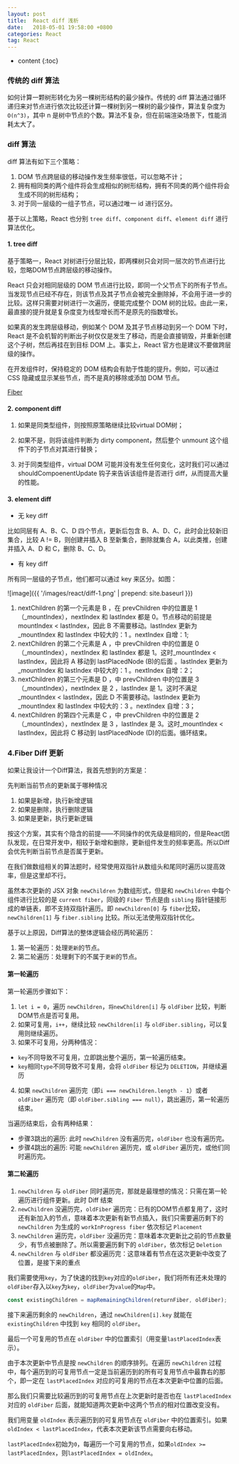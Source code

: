 ```yaml
---
layout: post
title:  React diff 浅析
date:   2018-05-01 19:58:00 +0800
categories: React
tag: React
---
```


* content
{:toc}

### 传统的 diff 算法

如何计算一颗树形转化为另一棵树形结构的最少操作。传统的 diff 算法通过循环递归来对节点进行依次比较还计算一棵树到另一棵树的最少操作，算法复杂度为 `O(n^3)`，其中 n 是树中节点的个数。算法不复杂，但在前端渲染场景下，性能消耗太大了。

### diff 算法

diff 算法有如下三个策略：

1. DOM 节点跨层级的移动操作发生频率很低，可以忽略不计；
2. 拥有相同类的两个组件将会生成相似的树形结构，拥有不同类的两个组件将会生成不同的树形结构；
3. 对于同一层级的一组子节点，可以通过唯一 id 进行区分。

基于以上策略，React 也分别 `tree diff`、`component diff`、`element diff` 进行算法优化。

#### 1. tree diff

基于策略一，React 对树进行分层比较，即两棵树只会对同一层次的节点进行比较，忽略DOM节点跨层级的移动操作。

React 只会对相同层级的 DOM 节点进行比较，即同一个父节点下的所有子节点。当发现节点已经不存在，则该节点及其子节点会被完全删除掉，不会用于进一步的比较。这样只需要对树进行一次遍历，便能完成整个 DOM 树的比较。由此一来，最直接的提升就是复杂度变为线型增长而不是原先的指数增长。

如果真的发生跨层级移动，例如某个 DOM 及其子节点移动到另一个 DOM 下时，React 是不会机智的判断出子树仅仅是发生了移动，而是会直接销毁，并重新创建这个子树，然后再挂在到目标 DOM 上。事实上，React 官方也是建议不要做跨层级的操作。

在开发组件时，保持稳定的 DOM 结构会有助于性能的提升。例如，可以通过 CSS 隐藏或显示某些节点，而不是真的移除或添加 DOM 节点。

[Fiber](https://peiyanhuang.github.io/MyBlog/2018/05/15/virtual-dom/#5-%E6%B8%B2%E6%9F%93%E6%9B%B4%E6%96%B0)

#### 2. component diff

1. 如果是同类型组件，则按照原策略继续比较virtual DOM树；

2. 如果不是，则将该组件判断为 dirty component，然后整个 unmount 这个组件下的子节点对其进行替换；

3. 对于同类型组件，virtual DOM 可能并没有发生任何变化，这时我们可以通过 shouldCompoenentUpdate 钩子来告诉该组件是否进行 diff，从而提高大量的性能。

#### 3. element diff

* 无 key diff

比如同层有 A、B、C、D 四个节点，更新后包含 B、A、D、C，此时会比较新旧集合，比较 A != B，则创建并插入 B 至新集合，删除就集合 A，以此类推，创建并插入 A、D 和 C，删除 B、C、D。

* 有 key diff

所有同一层级的子节点，他们都可以通过 key 来区分。如图：

![image]({{ '/images/react/diff-1.png' | prepend: site.baseurl }})

1. nextChildren 的第一个元素是 B ，在 prevChildren 中的位置是 1（_mountIndex），nextIndex 和 lastIndex 都是 0。节点移动的前提是mountIndex < lastIndex，因此 B 不需要移动。lastIndex 更新为 _mountIndex 和 lastIndex 中较大的：1 。nextIndex 自增：1;
2. nextChildren 的第二个元素是 A ，中 prevChildren 中的位置是 0（_mountIndex），nextIndex 和 lastIndex 都是 1。这时_mountIndex < lastIndex，因此将 A 移动到 lastPlacedNode (B)的后面 。lastIndex 更新为 _mountIndex 和 lastIndex 中较大的：1 。nextIndex 自增：2；
3. nextChildren 的第三个元素是 D ，中 prevChildren 中的位置是 3（_mountIndex），nextIndex 是 2 ，lastIndex 是 1。这时不满足_mountIndex < lastIndex，因此 D 不需要移动。lastIndex 更新为 _mountIndex 和 lastIndex 中较大的：3 。nextIndex 自增：3；
4. nextChildren 的第四个元素是 C ，中 prevChildren 中的位置是 2（_mountIndex），nextIndex 是 3 ，lastIndex 是 3。这时_mountIndex < lastIndex，因此将 C 移动到 lastPlacedNode (D)的后面。循环结束。

### 4.Fiber Diff 更新

如果让我设计一个Diff算法，我首先想到的方案是：

先判断当前节点的更新属于哪种情况

1. 如果是新增，执行新增逻辑
2. 如果是删除，执行删除逻辑
3. 如果是更新，执行更新逻辑

按这个方案，其实有个隐含的前提——不同操作的优先级是相同的，但是React团队发现，在日常开发中，相较于新增和删除，更新组件发生的频率更高。所以Diff会优先判断当前节点是否属于更新。

在我们做数组相关的算法题时，经常使用双指针从数组头和尾同时遍历以提高效率，但是这里却不行。

虽然本次更新的 JSX 对象 `newChildren` 为数组形式，但是和 `newChildren` 中每个组件进行比较的是 `current fiber`，同级的 `Fiber` 节点是由 `sibling` 指针链接形成的单链表，即不支持双指针遍历。即 `newChildren[0]` 与 `fiber`比较，`newChildren[1]` 与 `fiber.sibling` 比较。所以无法使用双指针优化。

基于以上原因，Diff算法的整体逻辑会经历两轮遍历：

1. 第一轮遍历：处理`更新`的节点。
2. 第二轮遍历：处理剩下的不属于`更新`的节点。

#### 第一轮遍历

第一轮遍历步骤如下：

1. `let i = 0`，遍历 `newChildren`，`将newChildren[i]` 与 `oldFiber` 比较，判断DOM节点是否可复用。
2. 如果可复用，`i++`，继续比较 `newChildren[i]` 与 `oldFiber.sibling`，可以复用则继续遍历。
3. 如果不可复用，分两种情况：
 - `key`不同导致不可复用，立即跳出整个遍历，第一轮遍历结束。
 - `key`相同`type`不同导致不可复用，会将 `oldFiber` 标记为 `DELETION`，并继续遍历
4. 如果 `newChildren` 遍历完（即`i === newChildren.length - 1`）或者 `oldFiber` 遍历完（即 `oldFiber.sibling === null`），跳出遍历，第一轮遍历结束。

当遍历结束后，会有两种结果：

- 步骤3跳出的遍历: 此时 `newChildren` 没有遍历完，`oldFiber` 也没有遍历完。
- 步骤4跳出的遍历: 可能 `newChildren` 遍历完，或 `oldFiber` 遍历完，或他们同时遍历完。

#### 第二轮遍历

1. `newChildren` 与 `oldFiber` 同时遍历完，那就是最理想的情况：只需在第一轮遍历进行组件更新。此时 Diff 结束
2. `newChildren` 没遍历完，`oldFiber` 遍历完：已有的DOM节点都复用了，这时还有新加入的节点，意味着本次更新有新节点插入，我们只需要遍历剩下的 `newChildren` 为生成的 `workInProgress fiber` 依次标记 `Placement`
3. `newChildren` 遍历完，`oldFiber` 没遍历完：意味着本次更新比之前的节点数量少，有节点被删除了。所以需要遍历剩下的 `oldFiber`，依次标记 `Deletion`
4. `newChildren` 与 `oldFiber` 都没遍历完：这意味着有节点在这次更新中改变了位置，是接下来的重点

我们需要使用`key`，为了快速的找到`key`对应的`oldFiber`，我们将所有还未处理的`oldFiber`存入以`key`为`key`，`oldFiber`为`value`的`Map`中。

```js
const existingChildren = mapRemainingChildren(returnFiber, oldFiber);
```

接下来遍历剩余的 `newChildren`，通过 `newChildren[i].key` 就能在 `existingChildren` 中找到 `key` 相同的 `oldFiber`。

最后一个可复用的节点在 `oldFiber` 中的位置索引（用变量`lastPlacedIndex`表示）。

由于本次更新中节点是按 `newChildren` 的顺序排列。在遍历 `newChildren` 过程中，每个遍历到的可复用节点一定是当前遍历到的所有可复用节点中最靠右的那个，即一定在 `lastPlacedIndex` 对应的可复用的节点在本次更新中位置的后面。

那么我们只需要比较遍历到的可复用节点在上次更新时是否也在 `lastPlacedIndex` 对应的 `oldFiber` 后面，就能知道两次更新中这两个节点的相对位置改变没有。

我们用变量 `oldIndex` 表示遍历到的可复用节点在 `oldFiber` 中的位置索引。如果 `oldIndex < lastPlacedIndex`，代表本次更新该节点需要向右移动。

`lastPlacedIndex`初始为`0`，每遍历一个可复用的节点，如果`oldIndex >= lastPlacedIndex`，则`lastPlacedIndex = oldIndex`。
